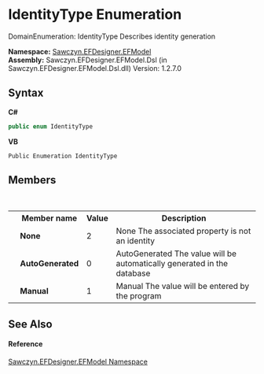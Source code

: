 # IdentityType Enumeration
 

DomainEnumeration: IdentityType Describes identity generation

**Namespace:**&nbsp;<a href="N_Sawczyn_EFDesigner_EFModel">Sawczyn.EFDesigner.EFModel</a><br />**Assembly:**&nbsp;Sawczyn.EFDesigner.EFModel.Dsl (in Sawczyn.EFDesigner.EFModel.Dsl.dll) Version: 1.2.7.0

## Syntax

**C#**<br />
``` C#
public enum IdentityType
```

**VB**<br />
``` VB
Public Enumeration IdentityType
```


## Members
&nbsp;<table><tr><th></th><th>Member name</th><th>Value</th><th>Description</th></tr><tr><td /><td target="F:Sawczyn.EFDesigner.EFModel.IdentityType.None">**None**</td><td>2</td><td>None The associated property is not an identity</td></tr><tr><td /><td target="F:Sawczyn.EFDesigner.EFModel.IdentityType.AutoGenerated">**AutoGenerated**</td><td>0</td><td>AutoGenerated The value will be automatically generated in the database</td></tr><tr><td /><td target="F:Sawczyn.EFDesigner.EFModel.IdentityType.Manual">**Manual**</td><td>1</td><td>Manual The value will be entered by the program</td></tr></table>

## See Also


#### Reference
<a href="N_Sawczyn_EFDesigner_EFModel">Sawczyn.EFDesigner.EFModel Namespace</a><br />